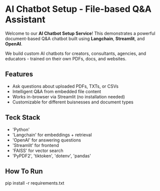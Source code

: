 # AI Chatbot Setup - File-based Q&A Assistant

Welcome to our **AI Chatbot Setup Service**! This demonstrates a powerful document-based Q&A chatbot built using **Langchain**, **Streamlit**, and **OpenAI**.

We build custom AI chatbots for creators, consultants, agencies, and educators - trained on their own PDFs, docs, and websites.

## Features
- Ask questions about uploaded PDFs, TXTs, or CSVs
- Intelligent Q&A from embedded file content
- Works in-browser via Streamlit (no installation needed)
- Customizable for different buisnesses and document types

## Teck Stack
- 'Python'
- 'Langchain' for embeddings + retrieval
- 'OpenAI' for answering questions
- 'Streamlit' for frontend
- 'FAISS' for vector search
- 'PyPDF2', 'tiktoken', 'dotenv', 'pandas'

## How To Run
pip install -r requirements.txt